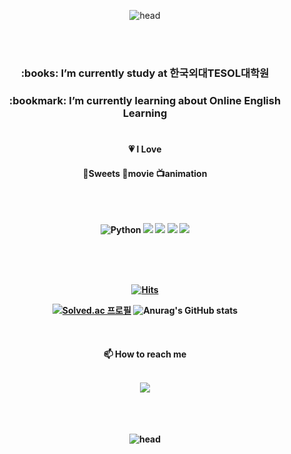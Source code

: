 <div align=center>
  
![head](https://capsule-render.vercel.app/api?type=egg&height=300&color=F8E2CF&text=Sarah's%20Github&fontColor=F46B92&fontAlignY=38&desc=ENGLISH%20EDUCATION%20and%20TECH&descAlignY=55&animation=twinkling)

<br>
<br>
  
<h3>:books: I’m currently study at 한국외대TESOL대학원
  
<h3>:bookmark: I’m currently learning about Online English Learning

<br>
<br>

<h4>💗 I Love
<h4>🍰Sweets 🎥movie 📺animation

<br>
<br>
<br>
<br>

<img alt="Python" src ="https://img.shields.io/badge/Python-3776AB.svg?&style=flat-square&logo=Python&logoColor=white"/> <img src="https://img.shields.io/badge/Github-181717?style=flat-square&logo=Github&logoColor=white"/> <img src="https://img.shields.io/badge/Git-F05032?style=flat-square&logo=Git&logoColor=white"/> <img src="https://img.shields.io/badge/Poe-5D5CDE?style=flat-square&logo=Poe&logoColor=white"/> <img src="https://img.shields.io/badge/Moodle-F98012?style=flat-square&logo=Moodle&logoColor=white"/> 


<br>
<br>
<br>

<div align=center>

[![Hits](https://hits.seeyoufarm.com/api/count/incr/badge.svg?url=https%3A%2F%2Fgithub.com%2FYoung2Eng&count_bg=%23FFDAC7&title_bg=%23FFADAD&icon=&icon_color=%23E7E7E7&title=hits&edge_flat=false)](https://hits.seeyoufarm.com) 

[![Solved.ac
프로필](http://mazassumnida.wtf/api/v2/generate_badge?boj=young2eng)](https://solved.ac/young2eng/) ![Anurag's GitHub stats](https://github-readme-stats.vercel.app/api?username=Young2Eng&show_icons=true&theme=rose)

</div>

<br>

<div align=center>

<h4> 📫 How to reach me
<br> 
<br>
<p><a href=mailto:hyeryungchoi95@gmail.com>
   <img src="https://img.shields.io/badge/Gmail-d14836?style=flat-square&logo=Gmail&logoColor=white&link=leegm1798@naver.com"/>
</a>

</div>

<br>
<br>
  
![head](https://capsule-render.vercel.app/api?type=egg&height=300&color=F8E2CF&fontSize=70&descAlign=49&descAlignY=53&fontAlign=50&fontAlignY=35&animation=twinkling&section=footer&reversal=false&fontColor=f7f5f5)

</div>
